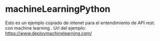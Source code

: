 # machineLearningPython
Esto es un ejemplo copiado de intenet  para el entendimiento de  API rest. con machine learning .
Url del ejemplo: https://www.deploymachinelearning.com/
